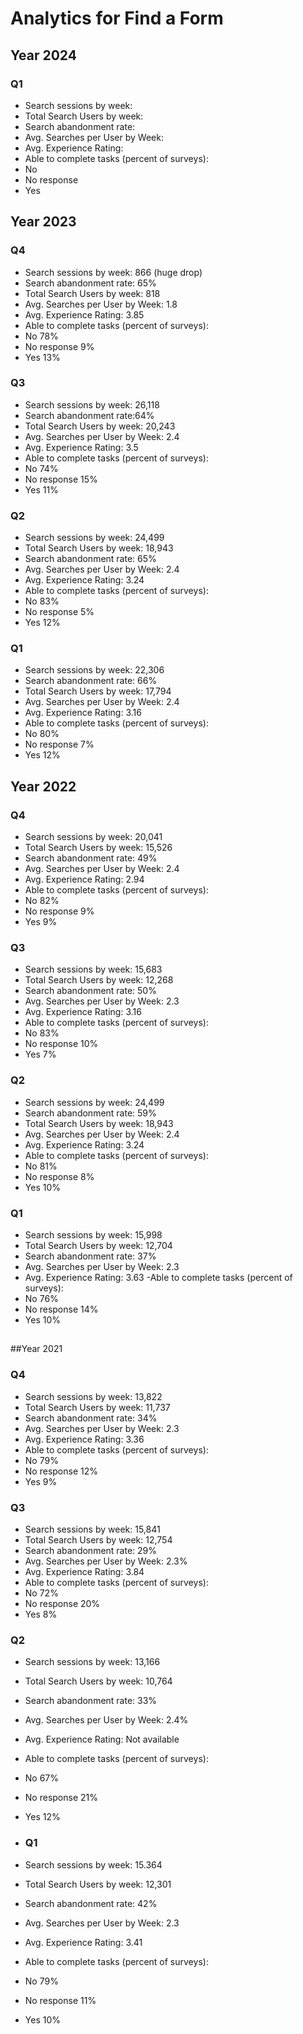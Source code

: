 # Analytics for Find a Form

## Year 2024

### Q1
- Search sessions by week: 
- Total Search Users by week: 
- Search abandonment rate: 
- Avg. Searches per User by Week: 
- Avg. Experience Rating: 
- Able to complete tasks (percent of surveys): 
 - No 
 - No response 
 - Yes 

##
## Year 2023

### Q4
- Search sessions by week: 866 (huge drop)
- Search abandonment rate: 65%
- Total Search Users by week: 818
- Avg. Searches per User by Week: 1.8
- Avg. Experience Rating: 3.85
- Able to complete tasks (percent of surveys): 
 - No 78%
 - No response 9%
 - Yes 13%

### Q3
- Search sessions by week: 26,118
- Search abandonment rate:64%
- Total Search Users by week: 20,243
- Avg. Searches per User by Week: 2.4
- Avg. Experience Rating: 3.5
- Able to complete tasks (percent of surveys): 
 - No 74%
 - No response 15%
 - Yes 11%

### Q2
- Search sessions by week: 24,499
- Total Search Users by week: 18,943
- Search abandonment rate: 65%
- Avg. Searches per User by Week: 2.4
- Avg. Experience Rating: 3.24
- Able to complete tasks (percent of surveys): 
 - No 83%
 - No response 5%
 - Yes 12%

### Q1
- Search sessions by week: 22,306
- Search abandonment rate: 66%
- Total Search Users by week: 17,794
- Avg. Searches per User by Week: 2.4
- Avg. Experience Rating: 3.16
- Able to complete tasks (percent of surveys): 
 - No 80%
 - No response 7%
 - Yes 12%

##
## Year 2022

### Q4
- Search sessions by week: 20,041
- Total Search Users by week: 15,526
- Search abandonment rate: 49%
- Avg. Searches per User by Week: 2.4
- Avg. Experience Rating: 2.94
- Able to complete tasks (percent of surveys): 
 - No 82%
 - No response 9% 
 - Yes 9%

### Q3
- Search sessions by week: 15,683
- Total Search Users by week: 12,268
- Search abandonment rate: 50%
- Avg. Searches per User by Week: 2.3
- Avg. Experience Rating: 3.16
- Able to complete tasks (percent of surveys): 
 - No 83%
 - No response 10%
 - Yes 7%

### Q2
- Search sessions by week: 24,499
- Search abandonment rate: 59%
- Total Search Users by week: 18,943
- Avg. Searches per User by Week: 2.4
- Avg. Experience Rating: 3.24
- Able to complete tasks (percent of surveys): 
 - No 81%
 - No response 8%
 - Yes 10%

### Q1
- Search sessions by week: 15,998
- Total Search Users by week: 12,704
- Search abandonment rate: 37%
- Avg. Searches per User by Week: 2.3
- Avg. Experience Rating: 3.63
 -Able to complete tasks (percent of surveys): 
 - No 76%
 - No response 14%
 - Yes 10%

##
##Year 2021 

### Q4
- Search sessions by week: 13,822
- Total Search Users by week: 11,737
- Search abandonment rate: 34%
- Avg. Searches per User by Week: 2.3
- Avg. Experience Rating: 3.36
- Able to complete tasks (percent of surveys): 
 - No 79%
 - No response 12%
 - Yes 9%

### Q3
- Search sessions by week: 15,841
- Total Search Users by week: 12,754
- Search abandonment rate: 29%
- Avg. Searches per User by Week: 2.3%
- Avg. Experience Rating: 3.84
- Able to complete tasks (percent of surveys): 
 - No 72%
 - No response 20%
 - Yes 8%

### Q2
- Search sessions by week: 13,166
- Total Search Users by week: 10,764
- Search abandonment rate: 33%
- Avg. Searches per User by Week: 2.4%
- Avg. Experience Rating: Not available
- Able to complete tasks (percent of surveys): 
 - No 67%
 - No response 21%
 - Yes 12%

 - ### Q1 
- Search sessions by week: 15.364
- Total Search Users by week: 12,301
- Search abandonment rate: 42%
- Avg. Searches per User by Week: 2.3
- Avg. Experience Rating: 3.41
- Able to complete tasks (percent of surveys): 
 - No 79%
 - No response 11%
 - Yes 10%
